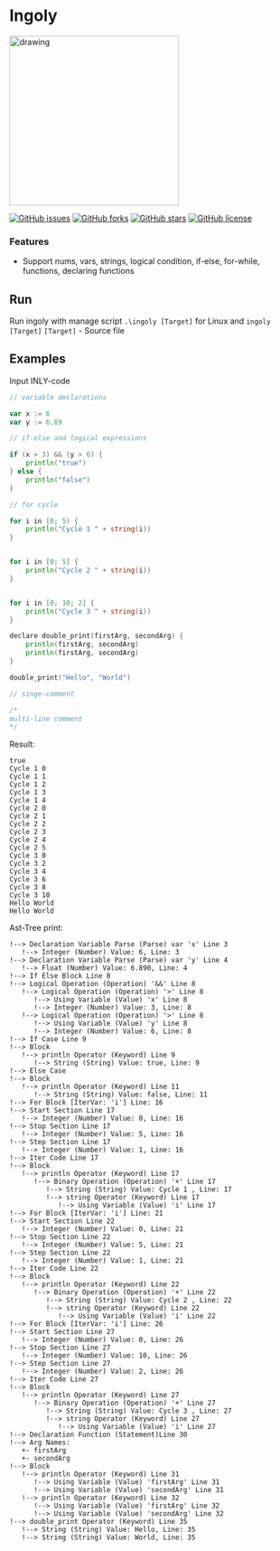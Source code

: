# Ingoly

<img src="https://i.postimg.cc/mgnx6Cfn/ingoly.png" alt="drawing" heigth="300" width="300"/>

[![GitHub issues](https://img.shields.io/github/issues/qnbhd/ingoly?style=for-the-badge)](https://github.com/qnbhd/ingoly/issues) [![GitHub forks](https://img.shields.io/github/forks/qnbhd/ingoly?style=for-the-badge)](https://github.com/qnbhd/ingoly/network) [![GitHub stars](https://img.shields.io/github/stars/qnbhd/ingoly?style=for-the-badge)](https://github.com/qnbhd/ingoly/stargazers) [![GitHub license](https://img.shields.io/github/license/qnbhd/ingoly?style=for-the-badge)](https://github.com/qnbhd/loripy/blob/master/LICENSE)

### Features

- Support nums, vars, strings, logical condition, if-else, for-while, functions, declaring functions

## Run

Run ingoly with manage script `.\ingoly [Target]` for Linux and `ingoly [Target]` 
`[Target]` - Source file

## Examples

Input INLY-code 

```go
// variable declarations

var x := 6
var y := 6.89

// if-else and logical expressions

if (x > 3) && (y > 6) {
    println("true")
} else {
    println("false")
}

// for cycle

for i in [0; 5) {
    println("Cycle 1 " + string(i))
}


for i in [0; 5] {
    println("Cycle 2 " + string(i))
}


for i in [0; 10; 2] {
    println("Cycle 3 " + string(i))
}

declare double_print(firstArg, secondArg) {
    println(firstArg, secondArg)
    println(firstArg, secondArg)
}

double_print("Hello", "World")

// singe-comment

/*
multi-line comment
*/

```


Result:

```
true 
Cycle 1 0 
Cycle 1 1 
Cycle 1 2 
Cycle 1 3 
Cycle 1 4 
Cycle 2 0 
Cycle 2 1 
Cycle 2 2 
Cycle 2 3 
Cycle 2 4 
Cycle 2 5 
Cycle 3 0 
Cycle 3 2 
Cycle 3 4 
Cycle 3 6 
Cycle 3 8 
Cycle 3 10 
Hello World 
Hello World 
```

Ast-Tree print:

```
!--> Declaration Variable Parse (Parse) var 'x' Line 3
   !--> Integer (Number) Value: 6, Line: 3
!--> Declaration Variable Parse (Parse) var 'y' Line 4
   !--> Float (Number) Value: 6.890, Line: 4
!--> If Else Block Line 8
!--> Logical Operation (Operation) '&&' Line 8
   !--> Logical Operation (Operation) '>' Line 8
      !--> Using Variable (Value) 'x' Line 8
      !--> Integer (Number) Value: 3, Line: 8
   !--> Logical Operation (Operation) '>' Line 8
      !--> Using Variable (Value) 'y' Line 8
      !--> Integer (Number) Value: 6, Line: 8
!--> If Case Line 9
!--> Block
   !--> println Operator (Keyword) Line 9
      !--> String (String) Value: true, Line: 9
!--> Else Case 
!--> Block
   !--> println Operator (Keyword) Line 11
      !--> String (String) Value: false, Line: 11
!--> For Block [IterVar: 'i'] Line: 16
!--> Start Section Line 17
   !--> Integer (Number) Value: 0, Line: 16
!--> Stop Section Line 17
   !--> Integer (Number) Value: 5, Line: 16
!--> Step Section Line 17
   !--> Integer (Number) Value: 1, Line: 16
!--> Iter Code Line 17
!--> Block
   !--> println Operator (Keyword) Line 17
      !--> Binary Operation (Operation) '+' Line 17
         !--> String (String) Value: Cycle 1 , Line: 17
         !--> string Operator (Keyword) Line 17
            !--> Using Variable (Value) 'i' Line 17
!--> For Block [IterVar: 'i'] Line: 21
!--> Start Section Line 22
   !--> Integer (Number) Value: 0, Line: 21
!--> Stop Section Line 22
   !--> Integer (Number) Value: 5, Line: 21
!--> Step Section Line 22
   !--> Integer (Number) Value: 1, Line: 21
!--> Iter Code Line 22
!--> Block
   !--> println Operator (Keyword) Line 22
      !--> Binary Operation (Operation) '+' Line 22
         !--> String (String) Value: Cycle 2 , Line: 22
         !--> string Operator (Keyword) Line 22
            !--> Using Variable (Value) 'i' Line 22
!--> For Block [IterVar: 'i'] Line: 26
!--> Start Section Line 27
   !--> Integer (Number) Value: 0, Line: 26
!--> Stop Section Line 27
   !--> Integer (Number) Value: 10, Line: 26
!--> Step Section Line 27
   !--> Integer (Number) Value: 2, Line: 26
!--> Iter Code Line 27
!--> Block
   !--> println Operator (Keyword) Line 27
      !--> Binary Operation (Operation) '+' Line 27
         !--> String (String) Value: Cycle 3 , Line: 27
         !--> string Operator (Keyword) Line 27
            !--> Using Variable (Value) 'i' Line 27
!--> Declaration Function (Statement)Line 30
!--> Arg Names: 
   +- firstArg
   +- secondArg
!--> Block
   !--> println Operator (Keyword) Line 31
      !--> Using Variable (Value) 'firstArg' Line 31
      !--> Using Variable (Value) 'secondArg' Line 31
   !--> println Operator (Keyword) Line 32
      !--> Using Variable (Value) 'firstArg' Line 32
      !--> Using Variable (Value) 'secondArg' Line 32
!--> double_print Operator (Keyword) Line 35
   !--> String (String) Value: Hello, Line: 35
   !--> String (String) Value: World, Line: 35

```

